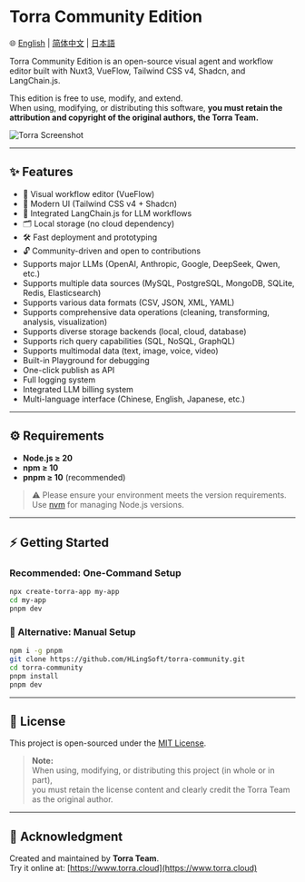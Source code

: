 # Torra Community Edition

🌐 [English](./README.md) | [简体中文](./README.zh-CN.md) | [日本語](./README.ja.md)

Torra Community Edition is an open-source visual agent and workflow editor built with Nuxt3, VueFlow, Tailwind CSS v4, Shadcn, and LangChain.js.

This edition is free to use, modify, and extend.  
When using, modifying, or distributing this software, **you must retain the attribution and copyright of the original authors, the Torra Team.**

![Torra Screenshot](https://file.web.hlingsoft.com/26NbxPHeTGXNCO23MhsEXb5yE82VUo6d/screenshot.png)


---

## ✨ Features

- 🚀 Visual workflow editor (VueFlow)
- 🎨 Modern UI (Tailwind CSS v4 + Shadcn)
- 🤖 Integrated LangChain.js for LLM workflows
- 🗂 Local storage (no cloud dependency)
- 🛠 Fast deployment and prototyping
- 🔓 Community-driven and open to contributions
- Supports major LLMs (OpenAI, Anthropic, Google, DeepSeek, Qwen, etc.)
- Supports multiple data sources (MySQL, PostgreSQL, MongoDB, SQLite, Redis, Elasticsearch)
- Supports various data formats (CSV, JSON, XML, YAML)
- Supports comprehensive data operations (cleaning, transforming, analysis, visualization)
- Supports diverse storage backends (local, cloud, database)
- Supports rich query capabilities (SQL, NoSQL, GraphQL)
- Supports multimodal data (text, image, voice, video)
- Built-in Playground for debugging
- One-click publish as API
- Full logging system
- Integrated LLM billing system
- Multi-language interface (Chinese, English, Japanese, etc.)

---

## ⚙️ Requirements

- **Node.js ≥ 20**
- **npm ≥ 10**
- **pnpm ≥ 10** (recommended)

> ⚠️ Please ensure your environment meets the version requirements. Use [nvm](https://github.com/nvm-sh/nvm) for managing Node.js versions.

---

## ⚡ Getting Started

### Recommended: One-Command Setup

```bash
npx create-torra-app my-app
cd my-app
pnpm dev
```

### 🧰 Alternative: Manual Setup

```bash
npm i -g pnpm
git clone https://github.com/HLingSoft/torra-community.git
cd torra-community
pnpm install
pnpm dev
```

---

## 📄 License

This project is open-sourced under the [MIT License](./LICENSE).

> **Note:**  
> When using, modifying, or distributing this project (in whole or in part),  
> you must retain the license content and clearly credit the Torra Team as the original author.

---

## 🙌 Acknowledgment

Created and maintained by **Torra Team**.  
Try it online at: [https://www.torra.cloud](https://www.torra.cloud)
